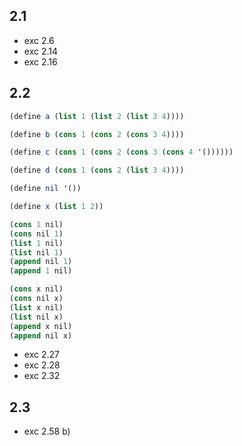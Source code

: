 ## 2.1

- exc 2.6
- exc 2.14
- exc 2.16

## 2.2
```scheme
(define a (list 1 (list 2 (list 3 4))))

(define b (cons 1 (cons 2 (cons 3 4))))

(define c (cons 1 (cons 2 (cons 3 (cons 4 '())))))

(define d (cons 1 (cons 2 (list 3 4))))
```


```scheme
(define nil '())

(define x (list 1 2))

(cons 1 nil)
(cons nil 1)
(list 1 nil)
(list nil 1)
(append nil 1)
(append 1 nil)

(cons x nil)
(cons nil x)
(list x nil)
(list nil x)
(append x nil)
(append nil x)
```


- exc 2.27
- exc 2.28
- exc 2.32

## 2.3
- exc 2.58  b)
